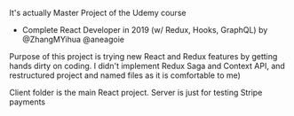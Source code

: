 It's actually Master Project of the Udemy course

- Complete React Developer in 2019 (w/ Redux, Hooks, GraphQL) by @ZhangMYihua @aneagoie

Purpose of this project is trying new React and Redux features by getting hands dirty on coding.
I didn't implement Redux Saga and Context API, and restructured project and named files as it is comfortable to me)

Client folder is the main React project. Server is just for testing Stripe payments
